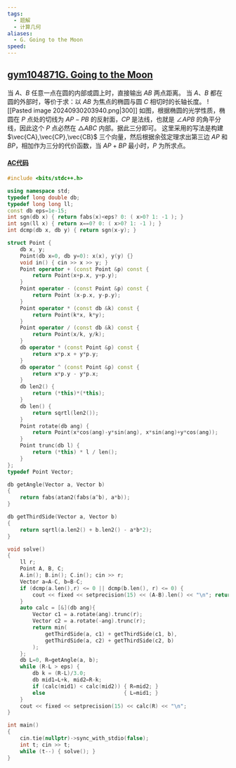 ```yaml
---
tags:
  - 题解
  - 计算几何
aliases:
  - G. Going to the Moon
speed:
---
```

## [gym104871G. Going to the Moon](https://codeforces.com/gym/104871/problem/G)

当 $A$、$B$ 任意一点在圆的内部或圆上时，直接输出 $AB$ 两点距离。
当 $A$、$B$ 都在圆的外部时，等价于求：以 $AB$ 为焦点的椭圆与圆 $C$ 相切时的长轴长度。
![[Pasted image 20240930203940.png|300]]
如图，根据椭圆的光学性质，椭圆在 $P$ 点处的切线为 $AP-PB$ 的反射面，$CP$ 是法线，也就是 $\angle APB$ 的角平分线，因此这个 $P$ 点必然在 $\triangle ABC$ 内部。据此三分即可。
这里采用的写法是构建 $\vec{CA},\vec{CP},\vec{CB}$ 三个向量，然后根据余弦定理求出第三边 $AP$ 和 $BP$，相加作为三分的代价函数，当 $AP+BP$ 最小时，$P$ 为所求点。

#### [AC代码](https://codeforces.com/gym/104871/submission/296988516)

```cpp
#include <bits/stdc++.h>

using namespace std;
typedef long double db;
typedef long long ll;
const db eps=1e-15;
int sgn(db x) { return fabs(x)<eps? 0: ( x>0? 1: -1 ); }
int sgn(ll x) { return x==0? 0: ( x>0? 1: -1 ); }
int dcmp(db x, db y) { return sgn(x-y); }

struct Point {
    db x, y;
    Point(db x=0, db y=0): x(x), y(y) {}
    void in() { cin >> x >> y; }
    Point operator + (const Point &p) const {
        return Point(x+p.x, y+p.y);
    }
    Point operator - (const Point &p) const {
        return Point (x-p.x, y-p.y);
    }
    Point operator * (const db &k) const {
        return Point(k*x, k*y);
    }
    Point operator / (const db &k) const {
        return Point(x/k, y/k);
    }
    db operator * (const Point &p) const {
        return x*p.x + y*p.y;
    }
    db operator ^ (const Point &p) const {
        return x*p.y - y*p.x;
    }
    db len2() {
        return (*this)*(*this);
    }
    db len() {
        return sqrtl(len2());
    }
    Point rotate(db ang) {
        return Point(x*cos(ang)-y*sin(ang), x*sin(ang)+y*cos(ang));
    }
    Point trunc(db l) {
        return (*this) * l / len();
    }
};
typedef Point Vector;

db getAngle(Vector a, Vector b)
{
    return fabs(atan2(fabs(a^b), a*b));
}

db getThirdSide(Vector a, Vector b)
{
    return sqrtl(a.len2() + b.len2() - a*b*2);
}

void solve()
{
    ll r;
    Point A, B, C;
    A.in(); B.in(); C.in(); cin >> r;
    Vector a=A-C, b=B-C;
    if (dcmp(a.len(),r) <= 0 || dcmp(b.len(), r) <= 0) {
        cout << fixed << setprecision(15) << (A-B).len() << "\n"; return;
    }
    auto calc = [&](db ang){
        Vector c1 = a.rotate(ang).trunc(r);
        Vector c2 = a.rotate(-ang).trunc(r);
        return min(
            getThirdSide(a, c1) + getThirdSide(c1, b),
            getThirdSide(a, c2) + getThirdSide(c2, b)
        );
    };
    db L=0, R=getAngle(a, b);
    while (R-L > eps) {
        db k = (R-L)/3.0;
        db mid1=L+k, mid2=R-k;
        if (calc(mid1) < calc(mid2)) { R=mid2; }
        else                         { L=mid1; }
    }
    cout << fixed << setprecision(15) << calc(R) << "\n";
}

int main()
{
    cin.tie(nullptr)->sync_with_stdio(false);
    int t; cin >> t;
    while (t--) { solve(); }
}
```